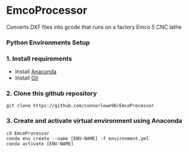 # EmcoProcessor
Converts DXF files into gcode that runs on a factory Emco 5 CNC lathe

### Python Environments Setup
### 1. Install requirements
- Install [Anaconda](https://docs.anaconda.com/anaconda/install/index.html)
- Install [Git](https://git-scm.com/book/en/v2/Getting-Started-Installing-Git)
### 2. Clone this github repository
```
git clone https://github.com/connorlowe90/EmcoProcessor
```
### 3. Create and activate virtual environment using Anaconda
```
cd EmcoProcessor
conda env create --name [ENV-NAME] -f environment.yml
conda activate [ENV-NAME]
```
